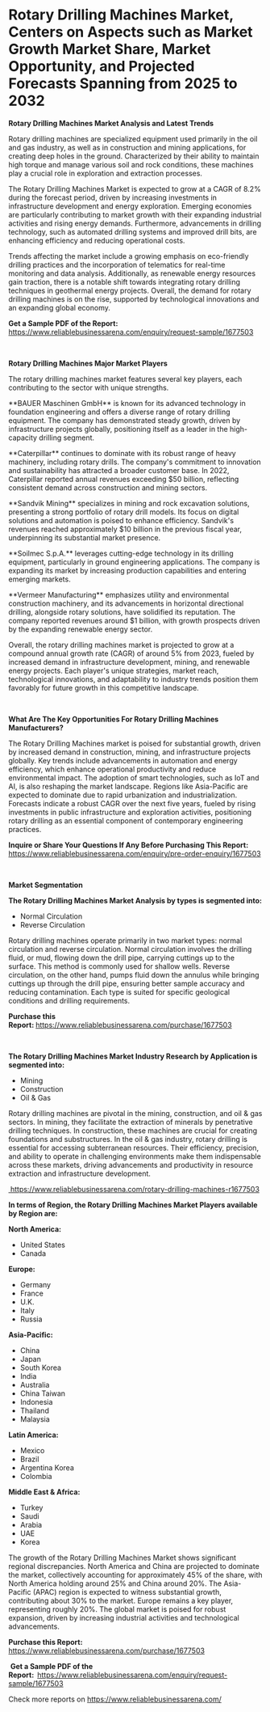 <p><h1>Rotary Drilling Machines Market, Centers on Aspects such as Market Growth Market Share, Market Opportunity, and Projected Forecasts Spanning from 2025 to 2032</h1></p><p><strong>Rotary Drilling Machines Market Analysis and Latest Trends</strong></p>
<p><p>Rotary drilling machines are specialized equipment used primarily in the oil and gas industry, as well as in construction and mining applications, for creating deep holes in the ground. Characterized by their ability to maintain high torque and manage various soil and rock conditions, these machines play a crucial role in exploration and extraction processes. </p><p>The Rotary Drilling Machines Market is expected to grow at a CAGR of 8.2% during the forecast period, driven by increasing investments in infrastructure development and energy exploration. Emerging economies are particularly contributing to market growth with their expanding industrial activities and rising energy demands. Furthermore, advancements in drilling technology, such as automated drilling systems and improved drill bits, are enhancing efficiency and reducing operational costs. </p><p>Trends affecting the market include a growing emphasis on eco-friendly drilling practices and the incorporation of telematics for real-time monitoring and data analysis. Additionally, as renewable energy resources gain traction, there is a notable shift towards integrating rotary drilling techniques in geothermal energy projects. Overall, the demand for rotary drilling machines is on the rise, supported by technological innovations and an expanding global economy.</p></p>
<p><strong>Get a Sample PDF of the Report:&nbsp;</strong> <a href="https://www.reliablebusinessarena.com/enquiry/request-sample/1677503?utm_campaign=2133&utm_medium=2&utm_source=Github&utm_content=ia&utm_term=25032025&utm_id=rotary-drilling-machines">https://www.reliablebusinessarena.com/enquiry/request-sample/1677503</a></p>
<p>&nbsp;</p>
<p><strong>Rotary Drilling Machines Major Market Players</strong></p>
<p><p>The rotary drilling machines market features several key players, each contributing to the sector with unique strengths. </p><p>**BAUER Maschinen GmbH** is known for its advanced technology in foundation engineering and offers a diverse range of rotary drilling equipment. The company has demonstrated steady growth, driven by infrastructure projects globally, positioning itself as a leader in the high-capacity drilling segment.</p><p>**Caterpillar** continues to dominate with its robust range of heavy machinery, including rotary drills. The company's commitment to innovation and sustainability has attracted a broader customer base. In 2022, Caterpillar reported annual revenues exceeding $50 billion, reflecting consistent demand across construction and mining sectors.</p><p>**Sandvik Mining** specializes in mining and rock excavation solutions, presenting a strong portfolio of rotary drill models. Its focus on digital solutions and automation is poised to enhance efficiency. Sandvik's revenues reached approximately $10 billion in the previous fiscal year, underpinning its substantial market presence.</p><p>**Soilmec S.p.A.** leverages cutting-edge technology in its drilling equipment, particularly in ground engineering applications. The company is expanding its market by increasing production capabilities and entering emerging markets.</p><p>**Vermeer Manufacturing** emphasizes utility and environmental construction machinery, and its advancements in horizontal directional drilling, alongside rotary solutions, have solidified its reputation. The company reported revenues around $1 billion, with growth prospects driven by the expanding renewable energy sector.</p><p>Overall, the rotary drilling machines market is projected to grow at a compound annual growth rate (CAGR) of around 5% from 2023, fueled by increased demand in infrastructure development, mining, and renewable energy projects. Each player's unique strategies, market reach, technological innovations, and adaptability to industry trends position them favorably for future growth in this competitive landscape.</p></p>
<p>&nbsp;</p>
<p><strong>What Are The Key Opportunities For Rotary Drilling Machines Manufacturers?</strong></p>
<p><p>The Rotary Drilling Machines market is poised for substantial growth, driven by increased demand in construction, mining, and infrastructure projects globally. Key trends include advancements in automation and energy efficiency, which enhance operational productivity and reduce environmental impact. The adoption of smart technologies, such as IoT and AI, is also reshaping the market landscape. Regions like Asia-Pacific are expected to dominate due to rapid urbanization and industrialization. Forecasts indicate a robust CAGR over the next five years, fueled by rising investments in public infrastructure and exploration activities, positioning rotary drilling as an essential component of contemporary engineering practices.</p></p>
<p><strong>Inquire or Share Your Questions If Any Before Purchasing This Report:</strong> <a href="https://www.reliablebusinessarena.com/enquiry/pre-order-enquiry/1677503?utm_campaign=2133&utm_medium=2&utm_source=Github&utm_content=ia&utm_term=25032025&utm_id=rotary-drilling-machines">https://www.reliablebusinessarena.com/enquiry/pre-order-enquiry/1677503</a></p>
<p>&nbsp;</p>
<p><strong>Market Segmentation</strong></p>
<p><strong>The Rotary Drilling Machines Market Analysis by types is segmented into:</strong></p>
<p><ul><li>Normal Circulation</li><li>Reverse Circulation</li></ul></p>
<p><p>Rotary drilling machines operate primarily in two market types: normal circulation and reverse circulation. Normal circulation involves the drilling fluid, or mud, flowing down the drill pipe, carrying cuttings up to the surface. This method is commonly used for shallow wells. Reverse circulation, on the other hand, pumps fluid down the annulus while bringing cuttings up through the drill pipe, ensuring better sample accuracy and reducing contamination. Each type is suited for specific geological conditions and drilling requirements.</p></p>
<p><strong>Purchase this Report:&nbsp;</strong><a href="https://www.reliablebusinessarena.com/purchase/1677503?utm_campaign=2133&utm_medium=2&utm_source=Github&utm_content=ia&utm_term=25032025&utm_id=rotary-drilling-machines">https://www.reliablebusinessarena.com/purchase/1677503</a></p>
<p>&nbsp;</p>
<p><strong>The Rotary Drilling Machines Market Industry Research by Application is segmented into:</strong></p>
<p><ul><li>Mining</li><li>Construction</li><li>Oil & Gas</li></ul></p>
<p><p>Rotary drilling machines are pivotal in the mining, construction, and oil & gas sectors. In mining, they facilitate the extraction of minerals by penetrative drilling techniques. In construction, these machines are crucial for creating foundations and substructures. In the oil & gas industry, rotary drilling is essential for accessing subterranean resources. Their efficiency, precision, and ability to operate in challenging environments make them indispensable across these markets, driving advancements and productivity in resource extraction and infrastructure development.</p></p>
<p><a href="https://www.reliablebusinessarena.com/rotary-drilling-machines-r1677503?utm_campaign=2133&utm_medium=2&utm_source=Github&utm_content=ia&utm_term=25032025&utm_id=rotary-drilling-machines">&nbsp;https://www.reliablebusinessarena.com/rotary-drilling-machines-r1677503</a></p>
<p><strong>In terms of Region, the Rotary Drilling Machines Market Players available by Region are:</strong></p>
<p>
    <p> <strong> North America: </strong>
        <ul>
            <li>United States</li>
            <li>Canada</li>
        </ul>
        </p> 
    <p> <strong> Europe: </strong>
        <ul>
            <li>Germany</li>
            <li>France</li>
            <li>U.K.</li>
            <li>Italy</li>
            <li>Russia</li>
        </ul>
        </p> 
    <p> <strong> Asia-Pacific: </strong>
        <ul>
            <li>China</li>
            <li>Japan</li>
            <li>South Korea</li>
            <li>India</li>
            <li>Australia</li>
            <li>China Taiwan</li>
            <li>Indonesia</li>
            <li>Thailand</li>
            <li>Malaysia</li>
        </ul>
        </p> 
    <p> <strong> Latin America: </strong>
        <ul>
            <li>Mexico</li>
            <li>Brazil</li>
            <li>Argentina Korea</li>
            <li>Colombia</li>
        </ul>
        </p> 
    <p> <strong> Middle East & Africa: </strong>
        <ul>
            <li>Turkey</li>
            <li>Saudi</li>
            <li>Arabia</li>
            <li>UAE</li>
            <li>Korea</li>
        </ul>
    </p>
    </p>
<p><p>The growth of the Rotary Drilling Machines Market shows significant regional discrepancies. North America and China are projected to dominate the market, collectively accounting for approximately 45% of the share, with North America holding around 25% and China around 20%. The Asia-Pacific (APAC) region is expected to witness substantial growth, contributing about 30% to the market. Europe remains a key player, representing roughly 20%. The global market is poised for robust expansion, driven by increasing industrial activities and technological advancements.</p></p>
<p><strong>Purchase this Report: </strong><a href="https://www.reliablebusinessarena.com/purchase/1677503?utm_campaign=2133&utm_medium=2&utm_source=Github&utm_content=ia&utm_term=25032025&utm_id=rotary-drilling-machines">https://www.reliablebusinessarena.com/purchase/1677503</a></p>
<p>&nbsp;<strong>Get a Sample PDF of the Report:&nbsp;&nbsp;</strong><a href="https://www.reliablebusinessarena.com/enquiry/request-sample/1677503?utm_campaign=2133&utm_medium=2&utm_source=Github&utm_content=ia&utm_term=25032025&utm_id=rotary-drilling-machines">https://www.reliablebusinessarena.com/enquiry/request-sample/1677503</a></p>
<p><strong></strong></p>
<p>Check more reports on <a href="https://www.reliablebusinessarena.com/?utm_campaign=2133&utm_medium=2&utm_source=Github&utm_content=ia&utm_term=25032025&utm_id=rotary-drilling-machines">https://www.reliablebusinessarena.com/</a></p>